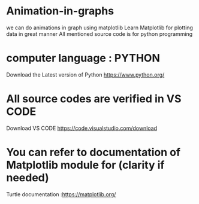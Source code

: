 # Animation-in-graphs
we can do animations in graph using matplotlib
Learn Matplotlib for plotting data in great manner
All mentioned source code is for python programming
# computer language : PYTHON
Download the Latest version of Python https://www.python.org/
# All source codes are verified in VS CODE
Download VS CODE https://code.visualstudio.com/download
# You can refer to documentation of Matplotlib module for (clarity if needed)
Turtle documentation :https://matplotlib.org/
